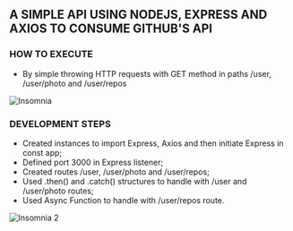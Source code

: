## A SIMPLE API USING NODEJS, EXPRESS AND AXIOS TO CONSUME GITHUB'S API

### HOW TO EXECUTE
- By simple throwing HTTP requests with GET method in paths /user, /user/photo and /user/repos

![Insomnia](https://user-images.githubusercontent.com/62185595/213571506-1a0b733e-e248-4101-964f-fc0097da7455.png)

### DEVELOPMENT STEPS
- Created instances to import Express, Axios and then initiate Express in const app;
- Defined port 3000 in Express listener;
- Created routes /user, /user/photo and /user/repos;
- Used .then() and .catch() structures to handle with /user and /user/photo routes;
- Used Async Function to handle with /user/repos route.

![Insomnia 2](https://user-images.githubusercontent.com/62185595/213572415-0bd83e5c-a360-4f37-a068-04e7f92a6878.png)
